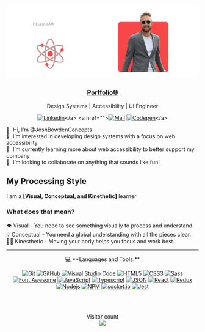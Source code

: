 <p align="center">
  <img src="https://github.com/JoshBowdenConcepts/JoshBowdenConcepts/blob/main/GitHub%20Banner.png" />
</p>

<h3 align='center'><strong><a href="https://www.linkedin.com/in/joshua-bowden/overlay/1635533379910/single-media-viewer/?profileId=ACoAABJRaFwB9aB7mLjrNHNCu0B3_47TEbeWjHg" target="_blank">Portfolio🌐</a></strong></h3>
<p align='center'>Design Systems | Accessibility | UI Engineer</p>

<div align="center">
  
  <a href="">[![Linkedin](https://img.shields.io/badge/LinkedIn-Josh%20Bowden-blue?logo=Linkedin&logoColor=blue&labelColor=black)]([https://www.linkedin.com/in/joshua-bowden/](https://www.linkedin.com/in/joshua-bowden/))</a>
  <a href="">[![Mail](https://img.shields.io/badge/Gmail-joshbowdenconcepts@gmail.com-blue?logo=Gmail&logoColor=blue&labelColor=black)](mailto:Joshbowdenconcepts@gmail.com)</a>
  <a href="">[![Codepen](https://img.shields.io/badge/StackOverflow-Josh%20Bowden-gray?logo=stackoverflow&logoColor=white&labelColor=black)]([https://codepen.io/AhmadSawalqeh](https://stackoverflow.com/users/8344506/josh-bowden))</a>

</div>


👋&nbsp;&nbsp;Hi, I’m @JoshBowdenConcepts<br/>
👀&nbsp;&nbsp;I’m interested in developing design systems with a focus on web accessibility<br/>
🌱&nbsp;&nbsp;I’m currently learning more about web accessibility to better support my company<br/>
💞️&nbsp;&nbsp;I’m looking to collaborate on anything that sounds like fun!

## My Processing Style
I am a <strong>[Visual, Conceptual, and Kinethetic]</strong> learner

### What does that mean?

👁️ Visual - You need to see something visually to process and understand.<br/>
💡 Conceptual - You need a global understanding with all the pieces clear.<br/>
💃🏻 Kinesthetic - Moving your body helps you focus and work best. 

<hr>

<p align='center'>💻 **Languages and Tools:**</p>

<div align="center">

<a href="">![Git](https://img.shields.io/badge/-Git-000000?style=flat&logo=git&logoColor=F05032&labelColor=ffffff)</a>
<a href="">![GitHub](https://img.shields.io/badge/-GitHub-000000?style=flat&logo=github&logoColor=000000&labelColor=ffffff)</a>
<a href="">![Visual Studio Code](https://img.shields.io/badge/-VSCode-000000?style=flat&logo=visual-studio-code&labelColor=007ACC)</a>
<a href="">![HTML5](https://img.shields.io/badge/-HTML5-000000?style=flat&logo=html5&logoColor=ffffff&labelColor=E34F26)</a>
<a href="">![CSS3](https://img.shields.io/badge/-CSS3-000000?style=flat&logo=css3&logoColor=ffffff&labelColor=1572B6) </a>
<a href="">![Sass](https://img.shields.io/badge/-Sass-000000?style=flat&logo=sass&logoColor=ffffff&labelColor=%23CC6699)</a>
<a href="">![Font Awesome](https://img.shields.io/badge/-font%20awesome-000000?style=flat&logo=font-awesome&logoColor=339AF0&labelColor=ffffff)</a>
<a href="">![JavaScript](https://img.shields.io/badge/-JavaScript-000000?style=flat&logo=javascript)</a>
<a href="">![Typescript](https://img.shields.io/badge/-Typescript-000000?style=flat&logo=typescript)</a>
<a href="">![JSON](https://img.shields.io/badge/-JSON-000000?style=flat&logo=JSON&logoColor=000000&labelColor=ffffff)</a>
<a href="">![React](https://img.shields.io/badge/-React-000000?style=flat&logo=react)</a>
<a href="">![Redux](https://img.shields.io/badge/-Redux-000000?style=flat&logo=redux&logoColor=764ABC&labelColor=ffffff)</a>
<a href="">![Nodejs](https://img.shields.io/badge/-Nodejs-000000?style=flat&logo=Node.js)</a>
<a href="">![NPM](https://img.shields.io/badge/-npm-000000?style=flat&logo=npm&labelColor=ffffff)</a>
<a href="">![socket.io](https://img.shields.io/badge/-Socket.Io-000000?style=flat&logo=socket.io&logoColor=000000&labelColor=ffffff)</a>
<a href="">![Jest](https://img.shields.io/badge/-Jest-000000?style=flat&logo=Jest&logoColor=C21325&labelColor=ffffff)</a>

</div>

<br/>
<br/>

<p align="center"> 
  Visitor count<br>
  <img src="https://profile-counter.glitch.me/JoshBowdenConcepts/count.svg" />
</p>
